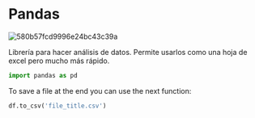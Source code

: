 # Pandas

![580b57fcd9996e24bc43c39a](https://user-images.githubusercontent.com/88745754/164950567-5d079d46-555f-42ee-8e00-5f3e35d4f965.png)

  
Librería para hacer análisis de datos. Permite usarlos como una hoja de excel pero mucho más rápido.

```python
import pandas as pd
```

To save a file at the end you can use the next function: 
```py
df.to_csv('file_title.csv')
```
